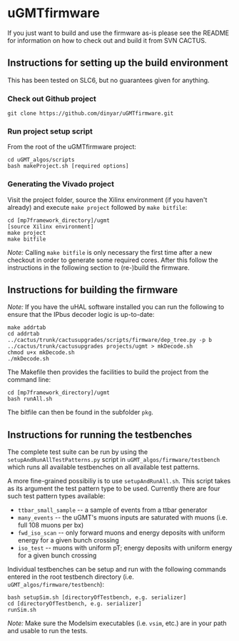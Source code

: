uGMTfirmware
============

If you just want to build and use the firmware as-is please see the README for information on how to check out and build it from SVN CACTUS.

## Instructions for setting up the build environment
This has been tested on SLC6, but no guarantees given for anything.

### Check out Github project

```
git clone https://github.com/dinyar/uGMTfirmware.git
```

### Run project setup script
From the root of the uGMTfirmware project:
```
cd uGMT_algos/scripts
bash makeProject.sh [required options]
```

### Generating the Vivado project
Visit the project folder, source the Xilinx environment (if you haven't already) and execute `make project` followed by `make bitfile`:

  ```
  cd [mp7framework_directory]/ugmt
  [source Xilinx environment]
  make project
  make bitfile
  ```
*Note:* Calling `make bitfile` is only necessary the first time after a new checkout in order to generate some required cores. After this follow the instructions in the following section to (re-)build the firmware.

## Instructions for building the firmware

*Note:* If you have the uHAL software installed you can run the following to ensure that the IPbus decoder logic is up-to-date:
```
make addrtab
cd addrtab
../cactus/trunk/cactusupgrades/scripts/firmware/dep_tree.py -p b ../cactus/trunk/cactusupgrades projects/ugmt > mkDecode.sh
chmod u+x mkDecode.sh
./mkDecode.sh
```

The Makefile then provides the facilities to build the project from the command line:

```
cd [mp7framework_directory]/ugmt
bash runAll.sh
```

The bitfile can then be found in the subfolder `pkg`.

## Instructions for running the testbenches

The complete test suite can be run by using the `setupAndRunAllTestPatterns.py` script in `uGMT_algos/firmware/testbench` which runs all available testbenches on all available test patterns. 

A more fine-grained possibiliy is to use `setupAndRunAll.sh`. This script takes as its argument the test pattern type to be used. Currently there are four such test pattern types available:
- `ttbar_small_sample` -- a sample of events from a ttbar generator
- `many_events` -- the uGMT's muons inputs are saturated with muons (i.e. full 108 muons per bx)
- `fwd_iso_scan` -- only forward muons and energy deposits with uniform energy for a given bunch crossing
- `iso_test` -- muons with uniform pT; energy deposits with uniform energy for a given bunch crossing

Individual testbenches can be setup and run with the following commands entered in the root testbench directory (i.e. `uGMT_algos/firmware/testbench`):

```
bash setupSim.sh [directoryOfTestbench, e.g. serializer]
cd [directoryOfTestbench, e.g. serializer]
runSim.sh
```

*Note:* Make sure the Modelsim executables (i.e. `vsim`, etc.) are in your path and usable to run the tests.

